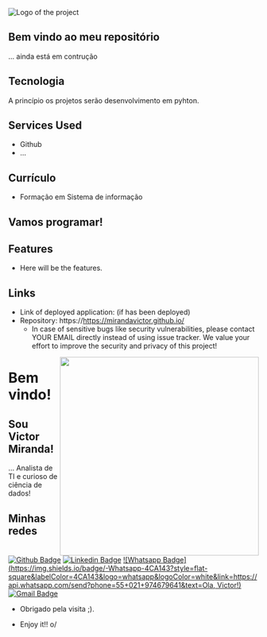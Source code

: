 

![Logo of the project](https://ci5.googleusercontent.com/proxy/txw_7yOq1rKWTTF0mJB0sZlc1-qE-ZAeGNOGeawQcKCbyccqzQAGtZEQDkyGkxZSlrAzJ3qExXVTPlwoF0UcMSnRMYb9stQAxVmXTfg04-bM5XBFHNSnSYy0znJKkpDQqkEXuAV7GbMW4zfmDLYup1Mrk9N5z8cZ=s0-d-e1-ft#https://www.freelogodesign.org/file/app/client/thumb/8c81cc95-8ad6-4fa4-8e90-75dd08ce7d73_200x200.png)
 
## Bem vindo ao meu repositório
 
... ainda está em contrução
  
## Tecnologia 
 
A princípio os projetos serão desenvolvimento em pyhton.
 
 
## Services Used
 
* Github
* ...

## Currículo
- Formação em Sistema de informação

## Vamos programar!
  
## Features
 
  - Here will be the features.
 
 ## Links
 
  - Link of deployed application: (if has been deployed)
  - Repository: https://https://mirandavictor.github.io/
    - In case of sensitive bugs like security vulnerabilities, please contact
      YOUR EMAIL directly instead of using issue tracker. We value your effort
      to improve the security and privacy of this project!
 


<img align="right" width="400" height="400" src="https://avatars2.githubusercontent.com/u/52932678?s=460&v=4">
 
# Bem vindo!
 
## Sou Victor Miranda!
 
… Analista de TI e curioso de ciência de dados!
 
 
## Minhas redes
[![Github Badge](https://img.shields.io/badge/-Github-000?style=flat-square&logo=Github&logoColor=white&link=link_do_seu_perfil_no_github)](https://github.com/mirandavictor/)
[![Linkedin Badge](https://img.shields.io/badge/-LinkedIn-blue?style=flat-square&logo=Linkedin&logoColor=white&link=link_do_seu_perfil_no_linkedin)](https://www.linkedin.com/in/mirandavictor/)
[![Whatsapp Badge](https://img.shields.io/badge/-Whatsapp-4CA143?style=flat-square&labelColor=4CA143&logo=whatsapp&logoColor=white&link=https://api.whatsapp.com/send?phone=55+021+974679641&text=Ola, Victor!)](https://api.whatsapp.com/send?phone=55+021+974679641&text=Hello!)
[![Gmail Badge](https://img.shields.io/badge/-Gmail-c14438?style=flat-square&logo=Gmail&logoColor=white&link=mailto:seu_email)](mailto:victormiranda.vm7@gmail.com)
 
- Obrigado pela visita ;). 
 
- Enjoy it!! o/

